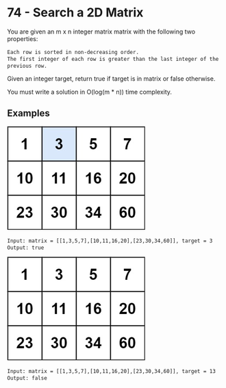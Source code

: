 # 74 - Search a 2D Matrix

You are given an m x n integer matrix matrix with the following two properties:

    Each row is sorted in non-decreasing order.
    The first integer of each row is greater than the last integer of the previous row.

Given an integer target, return true if target is in matrix or false otherwise.

You must write a solution in O(log(m * n)) time complexity.

## Examples
![](mat.jpg)
```
Input: matrix = [[1,3,5,7],[10,11,16,20],[23,30,34,60]], target = 3
Output: true
```
![](mat2.jpg)
```
Input: matrix = [[1,3,5,7],[10,11,16,20],[23,30,34,60]], target = 13
Output: false
```